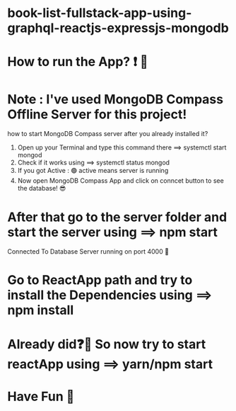 # book-list-fullstack-app-using-graphql-reactjs-expressjs-mongodb

# How to run the App? ❗ 🤔


# Note : I've used MongoDB Compass Offline Server for this project!
how to start MongoDB Compass server after you already installed it? 
1. Open up your Terminal and type this command there ==> systemctl start mongod
2. Check if it works using ==> systemctl status mongod
3. If you got Active : 🟢 active means server is running
4. Now open MongoDB Compass App and click on conncet button to see the database! 😎

# After that go to the server folder and start the server using ==> npm start 
Connected To Database
Server running on port 4000 🎉

# Go to ReactApp path and try to install the Dependencies using ==> npm install


# Already did❓🙂  So now try to start reactApp using ==> yarn/npm start
 
# Have Fun 🤘
